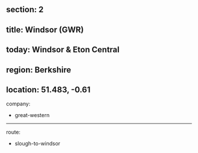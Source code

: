 ﻿section: 2
----
title: Windsor (GWR)
----
today: Windsor & Eton Central
----
region: Berkshire
----
location: 51.483, -0.61
----
company:
- great-western
----
route:
- slough-to-windsor
